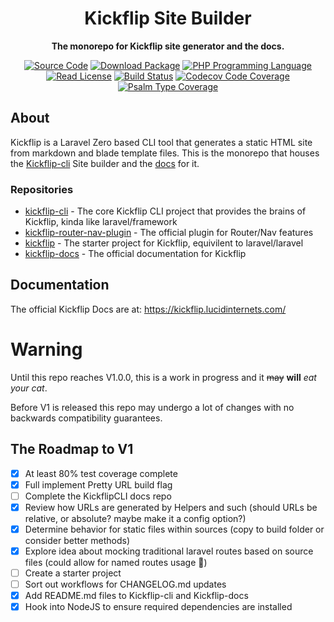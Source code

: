 <h1 align="center">Kickflip Site Builder</h1>
<p align="center">
    <strong>The monorepo for Kickflip site generator and the docs.</strong>
</p>

<p align="center">
    <a href="https://github.com/KickflipCli/kickflip-src"><img src="http://img.shields.io/badge/source-KickflipCli/kickflip--src-blue.svg?style=flat-square" alt="Source Code"></a>
    <a href="https://packagist.org/packages/KickflipCli/kickflip-cli"><img src="https://img.shields.io/packagist/v/Kickflip/kickflip-cli.svg?style=flat-square&label=release" alt="Download Package"></a>
    <a href="https://php.net"><img src="https://img.shields.io/packagist/php-v/Kickflip/kickflip-cli.svg?style=flat-square&colorB=%238892BF" alt="PHP Programming Language"></a>
    <a href="https://github.com/KickflipCli/kickflip-src/blob/main/LICENSE.md"><img src="https://img.shields.io/packagist/l/Kickflip/kickflip-cli.svg?style=flat-square&colorB=darkcyan" alt="Read License"></a>
    <a href="https://github.com/KickflipCli/kickflip-src/actions/workflows/continuous-integration.yml"><img src="https://img.shields.io/github/workflow/status/KickflipCli/kickflip-src/Run%20CI%20Tests/main?style=flat-square&logo=github" alt="Build Status"></a>
    <a href="https://codecov.io/gh/KickflipCli/kickflip-src"><img src="https://img.shields.io/codecov/c/gh/KickflipCli/kickflip-src?label=codecov&logo=codecov&style=flat-square" alt="Codecov Code Coverage"></a>
    <a href="https://shepherd.dev/github/KickflipCli/kickflip-src"><img src="https://img.shields.io/endpoint?style=flat-square&url=https%3A%2F%2Fshepherd.dev%2Fgithub%2FKickflipCli%2Fkickflip-src%2Fcoverage" alt="Psalm Type Coverage"></a>
</p>
<!-- BADGES_END -->

<!-- DESC_START -->
## About


Kickflip is a Laravel Zero based CLI tool that generates a static HTML site from markdown and blade template files.
This is the monorepo that houses the [Kickflip-cli](https://github.com/KickflipCli/kickflip-cli) Site builder and the [docs](https://github.com/KickflipCli/kickflip-docs) for it.

### Repositories
- [kickflip-cli](https://github.com/KickflipCli/kickflip-cli) - The core Kickflip CLI project that provides the brains of Kickflip, kinda like laravel/framework
- [kickflip-router-nav-plugin](https://github.com/KickflipCli/kickflip-router-nav-plugin) - The official plugin for Router/Nav features
- [kickflip](https://github.com/KickflipCli/kickflip) - The starter project for Kickflip, equivilent to laravel/laravel
- [kickflip-docs](https://github.com/KickflipCli/kickflip-docs) - The official documentation for Kickflip

## Documentation

The official Kickflip Docs are at: https://kickflip.lucidinternets.com/

# Warning

Until this repo reaches V1.0.0, this is a work in progress and it ~~may~~ **will** _eat your cat_.  

Before V1 is released this repo may undergo a lot of changes with no backwards compatibility guarantees.

## The Roadmap to V1
- [x] At least 80% test coverage complete
- [x] Full implement Pretty URL build flag
- [ ] Complete the KickflipCLI docs repo
- [x] Review how URLs are generated by Helpers and such (should URLs be relative, or absolute? maybe make it a config option?)
- [x] Determine behavior for static files within sources (copy to build folder or consider better methods)
- [x] Explore idea about mocking traditional laravel routes based on source files (could allow for named routes usage 🤔)
- [ ] Create a starter project
- [ ] Sort out workflows for CHANGELOG.md updates
- [x] Add README.md files to Kickflip-cli and Kickflip-docs
- [x] Hook into NodeJS to ensure required dependencies are installed